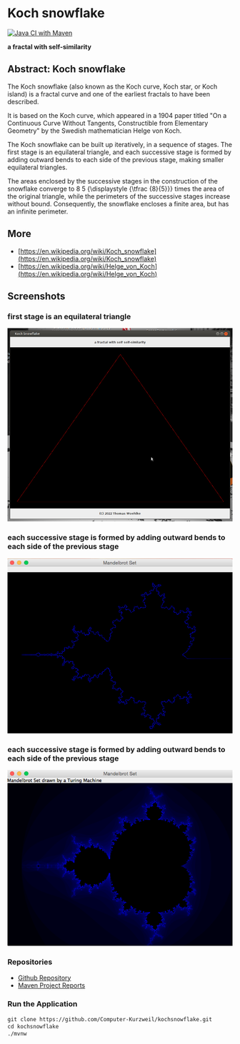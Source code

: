 # Koch snowflake

[![Java CI with Maven](https://github.com/Computer-Kurzweil/kochsnowflake/actions/workflows/maven.yml/badge.svg)](https://github.com/Computer-Kurzweil/kochsnowflake/actions/workflows/maven.yml)

**a fractal with self-similarity**

## Abstract: Koch snowflake

The Koch snowflake (also known as the Koch curve, Koch star, or Koch island) 
is a fractal curve and one of the earliest fractals to have been described. 

It is based on the Koch curve, which appeared in a 1904 paper titled 
"On a Continuous Curve Without Tangents, Constructible from Elementary Geometry"
by the Swedish mathematician Helge von Koch.

The Koch snowflake can be built up iteratively, in a sequence of stages. 
The first stage is an equilateral triangle, 
and each successive stage is formed by adding outward bends to each side of the previous stage, 
making smaller equilateral triangles. 

The areas enclosed by the successive stages in the construction 
of the snowflake converge to 8 5 {\displaystyle {\tfrac {8}{5}}} times the area of the original triangle, 
while the perimeters of the successive stages increase without bound. Consequently, the snowflake encloses 
a finite area, but has an infinite perimeter.

## More
* [https://en.wikipedia.org/wiki/Koch_snowflake](https://en.wikipedia.org/wiki/Koch_snowflake)
* [https://en.wikipedia.org/wiki/Helge_von_Koch](https://en.wikipedia.org/wiki/Helge_von_Koch)

## Screenshots

### first stage is an equilateral triangle

![Running around the Edge of the Mandelbrot Set](src/main/resources/img/screen001.png)

### each successive stage is formed by adding outward bends to each side of the previous stage

![Running around the Edge of the Mandelbrot Set](src/main/resources/img/screen002.png)

### each successive stage is formed by adding outward bends to each side of the previous stage

![Computing the Area outside the Mandelbrot Set](src/main/resources/img/screen003.png)


### Repositories
* [Github Repository](https://github.com/Computer-Kurzweil/kochsnowflake)
* [Maven Project Reports](https://java.woehlke.org/kochsnowflake)

### Run the Application
```
git clone https://github.com/Computer-Kurzweil/kochsnowflake.git
cd kochsnowflake
./mvnw
```
